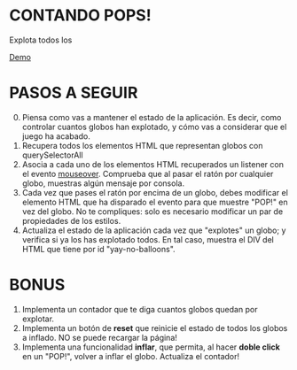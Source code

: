 # CONTANDO POPS!

Explota todos los 

[Demo](https://js-beginners.github.io/balloon-popping-game/)

# PASOS A SEGUIR

0. Piensa como vas a mantener el estado de la aplicación. Es decir, como controlar cuantos globos han explotado, y cómo vas a considerar que el juego ha acabado.
1. Recupera todos los elementos HTML que representan globos con querySelectorAll
2. Asocia a cada uno de los elementos HTML recuperados un listener con el evento [mouseover](https://www.w3schools.com/jsref/tryit.asp?filename=tryjsref_onmouseover_addeventlistener). Comprueba que al pasar el ratón por cualquier globo, muestras algún mensaje por consola.
4. Cada vez que pases el ratón por encima de un globo, debes modificar el elemento HTML que ha disparado el evento para que muestre "POP!" en vez del globo. No te compliques: solo es necesario modificar un par de propiedades de los estilos.
5. Actualiza el estado de la aplicación cada vez que "explotes" un globo; y verifica si ya los has explotado todos. En tal caso, muestra el DIV del HTML que tiene por id "yay-no-balloons".

# BONUS
1. Implementa un contador que te diga cuantos globos quedan por explotar.
2. Implementa un botón de **reset** que reinicie el estado de todos los globos a inflado. NO se puede recargar la página!
3. Implementa una funcionalidad __inflar__, que permita, al hacer **doble click** en un "POP!", volver a inflar el globo. Actualiza el contador! 